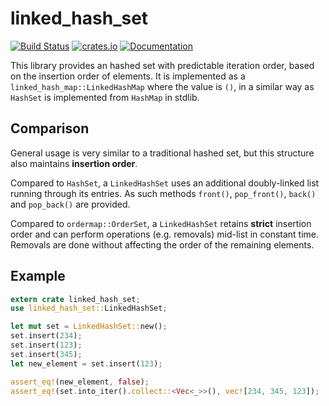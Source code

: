 # linked\_hash\_set

[![Build Status](https://travis-ci.org/alexheretic/linked-hash-set.svg?branch=master)](https://travis-ci.org/alexheretic/linked-hash-set)
[![crates.io](https://img.shields.io/crates/v/linked_hash_set.svg)](https://crates.io/crates/linked_hash_set)
[![Documentation](https://docs.rs/linked_hash_set/badge.svg)](https://docs.rs/linked_hash_set)

This library provides an hashed set with predictable iteration order, based on the insertion order of elements.
It is implemented as a `linked_hash_map::LinkedHashMap` where the value is `()`, in a similar way as `HashSet` is implemented from `HashMap` in stdlib.

## Comparison

General usage is very similar to a traditional hashed set, but this structure also maintains **insertion order**.

Compared to `HashSet`, a `LinkedHashSet` uses an additional doubly-linked list running through its entries.
As such methods `front()`, `pop_front()`, `back()` and `pop_back()` are provided.

Compared to `ordermap::OrderSet`, a `LinkedHashSet` retains **strict** insertion order and can perform operations (e.g. removals) mid-list in constant time.
Removals are done without affecting the order of the remaining elements.

## Example

```rust
extern crate linked_hash_set;
use linked_hash_set::LinkedHashSet;

let mut set = LinkedHashSet::new();
set.insert(234);
set.insert(123);
set.insert(345);
let new_element = set.insert(123);

assert_eq!(new_element, false);
assert_eq!(set.into_iter().collect::<Vec<_>>(), vec![234, 345, 123]);
```
